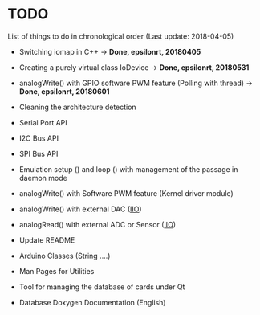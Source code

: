 # TODO

List of things to do in chronological order (Last update: 2018-04-05)

* Switching iomap in C++ -> **Done, epsilonrt, 20180405**   
* Creating a purely virtual class IoDevice -> **Done, epsilonrt, 20180531**   
* analogWrite() with GPIO software PWM feature (Polling with thread) -> **Done, epsilonrt, 20180601**   

* Cleaning the architecture detection  
* Serial Port API  
* I2C Bus API  
* SPI Bus API  
* Emulation setup () and loop () with management of the passage in daemon mode  
* analogWrite() with Software PWM feature (Kernel driver module)
* analogWrite() with external DAC ([IIO](https://01.org/linuxgraphics/gfx-docs/drm/driver-api/iio/intro.html))  
* analogRead() with external ADC or Sensor ([IIO](https://01.org/linuxgraphics/gfx-docs/drm/driver-api/iio/intro.html))  
* Update README  
* Arduino Classes (String ....)  
* Man Pages for Utilities  
* Tool for managing the database of cards under Qt  
* Database Doxygen Documentation (English)  
